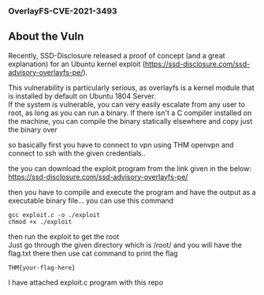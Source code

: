 
### OverlayFS-CVE-2021-3493

## About the Vuln

Recently, SSD-Disclosure released a proof of concept (and a great explanation) for an Ubuntu kernel exploit (https://ssd-disclosure.com/ssd-advisory-overlayfs-pe/).</br>

This vulnerability is particularly serious, as overlayfs is a kernel module that is installed by default on Ubuntu 1804 Server.</br>
If the system is vulnerable, you can very easily escalate from any user to root, as long as you can run a binary.
If there isn't a C compiler installed on the machine, you can compile the binary statically elsewhere and copy just the binary over</br>

so basically first you have to connect to vpn using THM openvpn and connect to ssh with the given credentials..</br>

the you can download the exploit program from the link given in the below:</br>
https://ssd-disclosure.com/ssd-advisory-overlayfs-pe/</br>

then you have to compile and execute the program and have the output as a executable binary file... you can use this command

```
gcc exploit.c -o ./exploit
chmod +x ./exploit
```

then run the exploit to get the root</br>Just go through the given directory which is /root/ and you will have the flag.txt there then use cat command to print the flag

```
THM{your-flag-here}
```

I have attached exploit.c program with this repo
